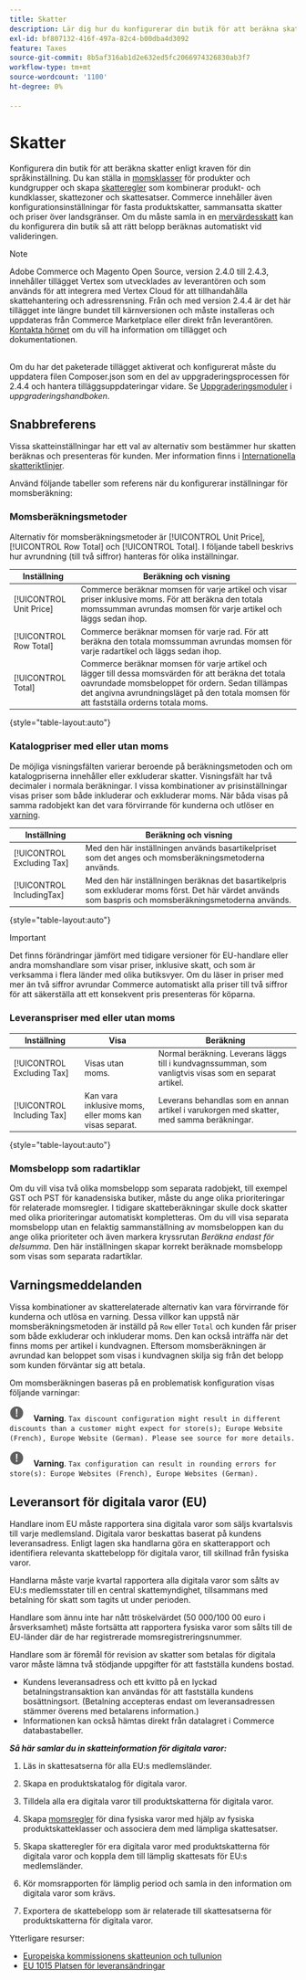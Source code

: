 ```yaml
---
title: Skatter
description: Lär dig hur du konfigurerar din butik för att beräkna skatter enligt kraven för din språkinställning.
exl-id: bf807132-416f-497a-82c4-b00dba4d3092
feature: Taxes
source-git-commit: 8b5af316ab1d2e632ed5fc2066974326830ab3f7
workflow-type: tm+mt
source-wordcount: '1100'
ht-degree: 0%

---
```


# Skatter

Konfigurera din butik för att beräkna skatter enligt kraven för din språkinställning. Du kan ställa in [momsklasser](tax-class.md) för produkter och kundgrupper och skapa [skatteregler](tax-rules.md) som kombinerar produkt- och kundklasser, skattezoner och skattesatser. Commerce innehåller även konfigurationsinställningar för fasta produktskatter, sammansatta skatter och priser över landsgränser. Om du måste samla in en [mervärdesskatt](vat.md) kan du konfigurera din butik så att rätt belopp beräknas automatiskt vid valideringen.

>[!NOTE]
>
>Adobe Commerce och Magento Open Source, version 2.4.0 till 2.4.3, innehåller tillägget Vertex som utvecklades av leverantören och som används för att integrera med Vertex Cloud för att tillhandahålla skattehantering och adressrensning. Från och med version 2.4.4 är det här tillägget inte längre bundet till kärnversionen och måste installeras och uppdateras från Commerce Marketplace eller direkt från leverantören. [Kontakta hörnet](https://marketplace.magento.com/partner/vertex_inc) om du vill ha information om tillägget och dokumentationen.<br><br>
>
>Om du har det paketerade tillägget aktiverat och konfigurerat måste du uppdatera filen Composer.json som en del av uppgraderingsprocessen för 2.4.4 och hantera tilläggsuppdateringar vidare. Se [Uppgraderingsmoduler](https://experienceleague.adobe.com/docs/commerce-operations/upgrade-guide/modules/upgrade.html?lang=sv-SE) i _uppgraderingshandboken_.

## Snabbreferens

Vissa skatteinställningar har ett val av alternativ som bestämmer hur skatten beräknas och presenteras för kunden. Mer information finns i [Internationella skatteriktlinjer](international-tax-guidelines.md).

Använd följande tabeller som referens när du konfigurerar inställningar för momsberäkning:

### Momsberäkningsmetoder

Alternativ för momsberäkningsmetoder är [!UICONTROL Unit Price], [!UICONTROL Row Total] och [!UICONTROL Total]. I följande tabell beskrivs hur avrundning (till två siffror) hanteras för olika inställningar.

| Inställning | Beräkning och visning |
|--- |--- |
| [!UICONTROL Unit Price] | Commerce beräknar momsen för varje artikel och visar priser inklusive moms. För att beräkna den totala momssumman avrundas momsen för varje artikel och läggs sedan ihop. |
| [!UICONTROL Row Total] | Commerce beräknar momsen för varje rad. För att beräkna den totala momssumman avrundas momsen för varje radartikel och läggs sedan ihop. |
| [!UICONTROL Total] | Commerce beräknar momsen för varje artikel och lägger till dessa momsvärden för att beräkna det totala oavrundade momsbeloppet för ordern. Sedan tillämpas det angivna avrundningsläget på den totala momsen för att fastställa orderns totala moms. |

{style="table-layout:auto"}

### Katalogpriser med eller utan moms

De möjliga visningsfälten varierar beroende på beräkningsmetoden och om katalogpriserna innehåller eller exkluderar skatter. Visningsfält har två decimaler i normala beräkningar. I vissa kombinationer av prisinställningar visas priser som både inkluderar och exkluderar moms. När båda visas på samma radobjekt kan det vara förvirrande för kunderna och utlöser en [varning](taxes.md#warning-messages).

| Inställning | Beräkning och visning |
|--- |--- |
| [!UICONTROL Excluding Tax] | Med den här inställningen används basartikelpriset som det anges och momsberäkningsmetoderna används. |
| [!UICONTROL IncludingTax] | Med den här inställningen beräknas det basartikelpris som exkluderar moms först. Det här värdet används som baspris och momsberäkningsmetoderna används. |

{style="table-layout:auto"}

>[!IMPORTANT]
>
>Det finns förändringar jämfört med tidigare versioner för EU-handlare eller andra momshandlare som visar priser, inklusive skatt, och som är verksamma i flera länder med olika butiksvyer. Om du läser in priser med mer än två siffror avrundar Commerce automatiskt alla priser till två siffror för att säkerställa att ett konsekvent pris presenteras för köparna.

### Leveranspriser med eller utan moms

| Inställning | Visa | Beräkning |
|--- |--- |--- |
| [!UICONTROL Excluding Tax] | Visas utan moms. | Normal beräkning. Leverans läggs till i kundvagnssumman, som vanligtvis visas som en separat artikel. |
| [!UICONTROL Including Tax] | Kan vara inklusive moms, eller moms kan visas separat. | Leverans behandlas som en annan artikel i varukorgen med skatter, med samma beräkningar. |

{style="table-layout:auto"}

### Momsbelopp som radartiklar

Om du vill visa två olika momsbelopp som separata radobjekt, till exempel GST och PST för kanadensiska butiker, måste du ange olika prioriteringar för relaterade momsregler. I tidigare skatteberäkningar skulle dock skatter med olika prioriteringar automatiskt kompletteras. Om du vill visa separata momsbelopp utan en felaktig sammanställning av momsbeloppen kan du ange olika prioriteter och även markera kryssrutan _Beräkna endast för delsumma_. Den här inställningen skapar korrekt beräknade momsbelopp som visas som separata radartiklar.

## Varningsmeddelanden

Vissa kombinationer av skatterelaterade alternativ kan vara förvirrande för kunderna och utlösa en varning. Dessa villkor kan uppstå när momsberäkningsmetoden är inställd på `Row` eller `Total` och kunden får priser som både exkluderar och inkluderar moms. Den kan också inträffa när det finns moms per artikel i kundvagnen. Eftersom momsberäkningen är avrundad kan beloppet som visas i kundvagnen skilja sig från det belopp som kunden förväntar sig att betala.

Om momsberäkningen baseras på en problematisk konfiguration visas följande varningar:

![Utropstecken](../assets/icon-warning.png) **Varning**. `Tax discount configuration might result in different discounts than a customer might expect for store(s); Europe Website (French), Europe Website (German). Please see source for more details.`

![Utropstecken](../assets/icon-warning.png) **Varning**. `Tax configuration can result in rounding errors for store(s): Europe Websites (French), Europe Websites (German).`

## Leveransort för digitala varor (EU)

Handlare inom EU måste rapportera sina digitala varor som säljs kvartalsvis till varje medlemsland. Digitala varor beskattas baserat på kundens leveransadress. Enligt lagen ska handlarna göra en skatterapport och identifiera relevanta skattebelopp för digitala varor, till skillnad från fysiska varor.

Handlarna måste varje kvartal rapportera alla digitala varor som sålts av EU:s medlemsstater till en central skattemyndighet, tillsammans med betalning för skatt som tagits ut under perioden.

Handlare som ännu inte har nått tröskelvärdet (50 000/100 00 euro i årsverksamhet) måste fortsätta att rapportera fysiska varor som sålts till de EU-länder där de har registrerade momsregistreringsnummer.

Handlare som är föremål för revision av skatter som betalas för digitala varor måste lämna två stödjande uppgifter för att fastställa kundens bostad.

- Kundens leveransadress och ett kvitto på en lyckad betalningstransaktion kan användas för att fastställa kundens bosättningsort. (Betalning accepteras endast om leveransadressen stämmer överens med betalarens information.)
- Informationen kan också hämtas direkt från datalagret i Commerce databastabeller.

_&#x200B;**Så här samlar du in skatteinformation för digitala varor:**&#x200B;_

1. Läs in skattesatserna för alla EU:s medlemsländer.

1. Skapa en produktskatalog för digitala varor.

1. Tilldela alla era digitala varor till produktskatterna för digitala varor.

1. Skapa [momsregler](tax-rules.md) för dina fysiska varor med hjälp av fysiska produktskatteklasser och associera dem med lämpliga skattesatser.

1. Skapa skatteregler för era digitala varor med produktskatterna för digitala varor och koppla dem till lämplig skattesats för EU:s medlemsländer.

1. Kör momsrapporten för lämplig period och samla in den information om digitala varor som krävs.

1. Exportera de skattebelopp som är relaterade till skattesatserna för produktskatterna för digitala varor.

Ytterligare resurser:

- [Europeiska kommissionens skatteunion och tullunion][1]
- [EU 1015 Platsen för leveransändringar][2]

[1]: https://europa.eu/youreurope/business/taxation/vat/vat-rules-rates/index_en.htm
[2]: https://www2.deloitte.com/global/en/services/tax.html
